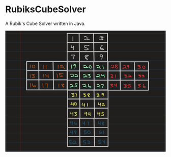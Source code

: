 # RubiksCubeSolver
A Rubik's Cube Solver written in Java.

![Rubik's Cube Numerical Map](/Documentation/pics/Rubiks-Cube-Solver-Map.PNG)
